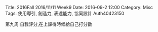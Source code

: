 Title: 2016Fall 2016/11/11 Week9
Date: 2016-09-2 12:00
Category: Misc
Tags: 使用導引, 創造力, 表達能力, 協同設計
Auth40423150

第九周
自我評分,在上課得時候給自己打分數
